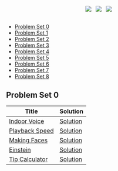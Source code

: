 <p align="center">
<a href="https://github.com/joolaoye/Leetcode/blob/main/LICENSE"><img src="https://img.shields.io/badge/License-MIT-blue.svg"/></a> &nbsp; <a href=""><img src="https://img.shields.io/badge/Open Source-red.svg"/></a> &nbsp; <a href="https://github.com/joolaoye/Leetcode/blob/main/CONTRIBUTING.md"><img src="https://img.shields.io/badge/Contributors-green.svg"/></a> 
</p>

## 
- [Problem Set 0](#problem-set-0)
- [Problem Set 1](#problem-set-1)
- [Problem Set 2](#problem-set-2)
- [Problem Set 3](#problem-set-3)
- [Problem Set 4](#problem-set-4)
- [Problem Set 5](#problem-set-5)
- [Problem Set 6](#problem-set-6)
- [Problem Set 7](#problem-set-7)
- [Problem Set 8](#problem-set-8)



## Problem Set 0
| Title | Solution | 
| ---- | --------  | 
|[Indoor Voice](https://cs50.harvard.edu/python/2022/psets/0/indoor) |[Solution](https://github.com/joolaoye/CS50P/blob/main/indoor/indoor.py)|
|[Playback Speed](https://cs50.harvard.edu/python/2022/psets/0/playback) |[Solution](https://github.com/joolaoye/CS50P/blob/main/playback/playback.py)|
|[Making Faces](https://cs50.harvard.edu/python/2022/psets/0/faces) |[Solution](https://github.com/joolaoye/CS50P/blob/main/faces/faces.py)|
|[Einstein](https://cs50.harvard.edu/python/2022/psets/0/einstein) |[Solution](https://github.com/joolaoye/CS50P/blob/main/einstein/einstein.py)|
|[Tip Calculator](https://cs50.harvard.edu/python/2022/psets/0/tip) |[Solution](https://github.com/joolaoye/CS50P/blob/main/tip/tip.py)|
